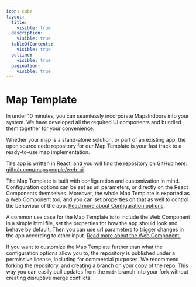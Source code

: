 ```yaml
---
icon: cube
layout:
  title:
    visible: true
  description:
    visible: true
  tableOfContents:
    visible: true
  outline:
    visible: true
  pagination:
    visible: true
---
```


# Map Template

In under 10 minutes, you can seamlessly incorporate MapsIndoors into your system. We have developed all the required UI components and bundled them together for your convenience.

Whether your map is a stand-alone solution, or part of an existing app, the open source code repository for our Map Template is your fast track to a ready-to-use map implementation.

The app is written in React, and you will find the repository on GitHub here: [github.com/mapspeople/web-ui](https://github.com/mapspeople/web-ui).

The Map Template is built with configuration and customization in mind. Configuration options can be set as url parameters, or directly on the React Components themselves. Moreover, the whole Map Template is exported as a Web Component too, and you can set properties on that as well to control the behaviour of the app. [Read more about Configuration options](configuration/).

A common use case for the Map Template is to include the Web Component in a simple html file, set the properties for how the app should look and behave by default. Then you can use url parameters to trigger changes in the app according to other input. [Read more about the Web Component.](getting-started/web-component.md)

If you want to customize the Map Template further than what the configuration options allow you to, the repository is published under a permissive license, including for commercial purposes. We recommend forking the repository, and creating a branch on your copy of the repo. This way you can easily pull updates from the `main` branch into your fork without creating disruptive merge conflicts.

